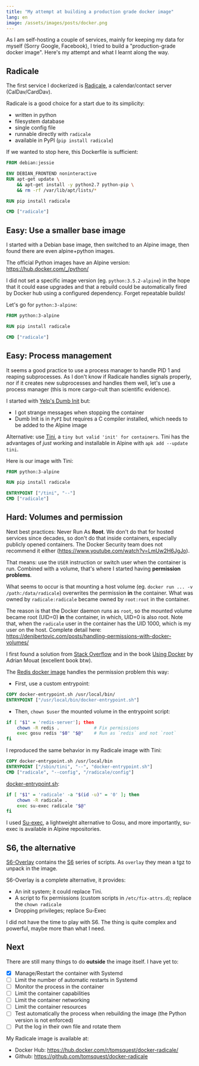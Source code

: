 ```yaml
---
title: "My attempt at building a production grade docker image"
lang: en
image: /assets/images/posts/docker.png
---
```


As I am self-hosting a couple of services, mainly for keeping my data for myself (Sorry Google, Facebook), I tried to build a "production-grade docker image". Here's my attempt and what I learnt along the way.

## Radicale

The first service I dockerized is [Radicale](http://radicale.org/), a calendar/contact server (CalDav/CardDav).

Radicale is a good choice for a start due to its simplicity:

- written in python
- filesystem database
- single config file
- runnable directly with `radicale`
- available in PyPI (`pip install radicale`)

If we wanted to stop here, this Dockerfile is sufficient:

```dockerfile
FROM debian:jessie

ENV DEBIAN_FRONTEND noninteractive
RUN apt-get update \
    && apt-get install -y python2.7 python-pip \
    && rm -rf /var/lib/apt/lists/*

RUN pip install radicale

CMD ["radicale"]
```

## Easy: Use a smaller base image

I started with a Debian base image, then switched to an Alpine image, then found there are even alpine+python images.

The official Python images have an Alpine version: <https://hub.docker.com/_/python/>

I did not set a specific image version (eg. `python:3.5.2-alpine`) in the hope that it could ease upgrades and
that a rebuild could be automatically fired by Docker hub using a configured dependency. Forget repeatable builds!

Let's go for `python:3-alpine`:

```Dockerfile
FROM python:3-alpine

RUN pip install radicale

CMD ["radicale"]
```

## Easy: Process management

It seems a good practice to use a process manager to handle PID 1 and reaping subprocesses.
As I don't know if Radicale handles signals properly, nor if it creates new subprocesses and handles them well,
let's use a process manager (this is more cargo-cult than scientific evidence).

I started with [Yelp's Dumb Init](https://github.com/Yelp/dumb-init) but:

- I got strange messages when stopping the container
- Dumb Init is in `PyPI` but requires a C compiler installed, which needs to be added to the Alpine image

Alternative: use [Tini](https://github.com/krallin/tini), a `tiny but valid 'init' for containers`.
Tini has the advantages of _just_ working and installable in Alpine with `apk add --update tini`.

Here is our image with Tini:

```Dockerfile
FROM python:3-alpine

RUN pip install radicale

ENTRYPOINT ["/tini", "--"]
CMD ["radicale"]
```

## Hard: Volumes and permission

Next best practices: Never Run As **Root**.
We don't do that for hosted services since decades, so don't do that inside containers,
especially publicly opened containers. The Docker Security team does not recommend it either
(https://www.youtube.com/watch?v=LmUw2H6JgJo).

That means: use the `USER` instruction or switch user when the container is run.
Combined with a volume, that's where I started having **permission problems**.

What seems to occur is that mounting a host volume (eg. `docker run ... -v /path:/data/radicale`)
overwrites the permission **in** the container. What was owned by `radicale:radicale` became owned by `root:root` in the container.

The reason is that the Docker daemon runs as `root`, so the mounted volume became root (UID=0) **in** the container, in which, UID=0 is also root. Note that, when the `radicale` user in the container has the UID 1000, which is my user on the host. Complete detail here: <https://denibertovic.com/posts/handling-permissions-with-docker-volumes/>

I first found a solution from [Stack Overflow](https://stackoverflow.com/questions/23544282/what-is-the-best-way-to-manage-permissions-for-docker-shared-volumes) and
in the book [Using Docker](http://shop.oreilly.com/product/0636920035671.do) by Adrian Mouat (excellent book btw).

The [Redis docker image](https://hub.docker.com/_/redis/) handles the permission problem this way:

- First, use a custom entrypoint:

```Dockerfile
COPY docker-entrypoint.sh /usr/local/bin/
ENTRYPOINT ["/usr/local/bin/docker-entrypoint.sh"]
```

- Then, `chown $user` the mounted volume in the entrypoint script:

```bash
if [ "$1" = 'redis-server']; then
    chown -R redis .             # Fix permissions
    exec gosu redis "$0" "$@"    # Run as `redis` and not `root`
fi
```

I reproduced the same behavior in my Radicale image with Tini:

```Dockerfile
COPY docker-entrypoint.sh /usr/local/bin
ENTRYPOINT ["/sbin/tini", "--", "docker-entrypoint.sh"]
CMD ["radicale", "--config", "/radicale/config"]
```

[docker-entrypoint.sh](https://github.com/tomsquest/docker-radicale/blob/master/docker-entrypoint.sh):

```bash
if [ "$1" = 'radicale' -a "$(id -u)" = '0' ]; then
    chown -R radicale .
    exec su-exec radicale "$@"
fi
```

I used [Su-exec](https://github.com/ncopa/su-exec), a lightweight alternative to Gosu, and more importantly,
su-exec is available in Alpine repositories.

## S6, the alternative

[S6-Overlay](https://github.com/just-containers/s6-overlay) contains the [S6](http://skarnet.org/software/s6/overview.html) series of scripts. As `overlay` they mean a tgz to unpack in the image.

S6-Overlay is a complete alternative, it provides:

- An init system; it could replace Tini.
- A script to fix permissions (custom scripts in `/etc/fix-attrs.d`); replace the `chown radicale`
- Dropping privileges; replace Su-Exec

I did not have the time to play with S6. The thing is quite complex and powerful, maybe more than what I need.

## Next

There are still many things to do **outside** the image itself. I have yet to:

- [x] Manage/Restart the container with Systemd
- [ ] Limit the number of automatic restarts in Systemd
- [ ] Monitor the process in the container
- [ ] Limit the container capabilities
- [ ] Limit the container networking
- [ ] Limit the container resources
- [ ] Test automatically the process when rebuilding the image (the Python version is not enforced)
- [ ] Put the log in their own file and rotate them

My Radicale image is available at:

- Docker Hub: <https://hub.docker.com/r/tomsquest/docker-radicale/>
- Github: <https://github.com/tomsquest/docker-radicale>

